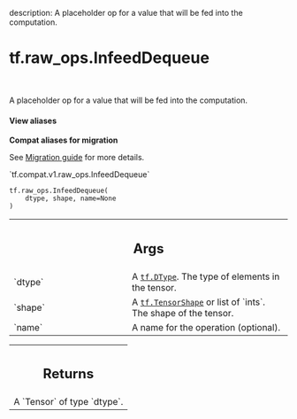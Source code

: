 description: A placeholder op for a value that will be fed into the computation.

<div itemscope itemtype="http://developers.google.com/ReferenceObject">
<meta itemprop="name" content="tf.raw_ops.InfeedDequeue" />
<meta itemprop="path" content="Stable" />
</div>

# tf.raw_ops.InfeedDequeue

<!-- Insert buttons and diff -->

<table class="tfo-notebook-buttons tfo-api nocontent" align="left">

</table>



A placeholder op for a value that will be fed into the computation.

<section class="expandable">
  <h4 class="showalways">View aliases</h4>
  <p>
<b>Compat aliases for migration</b>
<p>See
<a href="https://www.tensorflow.org/guide/migrate">Migration guide</a> for
more details.</p>
<p>`tf.compat.v1.raw_ops.InfeedDequeue`</p>
</p>
</section>

<pre class="devsite-click-to-copy prettyprint lang-py tfo-signature-link">
<code>tf.raw_ops.InfeedDequeue(
    dtype, shape, name=None
)
</code></pre>



<!-- Placeholder for "Used in" -->


<!-- Tabular view -->
 <table class="responsive fixed orange">
<colgroup><col width="214px"><col></colgroup>
<tr><th colspan="2"><h2 class="add-link">Args</h2></th></tr>

<tr>
<td>
`dtype`
</td>
<td>
A <a href="../../tf/dtypes/DType.md"><code>tf.DType</code></a>. The type of elements in the tensor.
</td>
</tr><tr>
<td>
`shape`
</td>
<td>
A <a href="../../tf/TensorShape.md"><code>tf.TensorShape</code></a> or list of `ints`. The shape of the tensor.
</td>
</tr><tr>
<td>
`name`
</td>
<td>
A name for the operation (optional).
</td>
</tr>
</table>



<!-- Tabular view -->
 <table class="responsive fixed orange">
<colgroup><col width="214px"><col></colgroup>
<tr><th colspan="2"><h2 class="add-link">Returns</h2></th></tr>
<tr class="alt">
<td colspan="2">
A `Tensor` of type `dtype`.
</td>
</tr>

</table>

